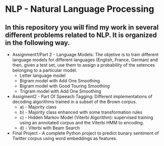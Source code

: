 # NLP - Natural Language Processing
## In this repository you will find my work in several different problems related to NLP. It is organized in the following way. 
* Assignment1/Part 2 - Language Models: The objetive is to train different language models for different languages (English, France, German) and then, given a test set, use them to assign a probability of the setences belonging to a particular model. 
  * Letter language model
  * Bigram model with Add One Smoothing 
  * Bigram model with Good Touring Smoothing
  * Trigram model with Add One Smoothing
* Assigment2 - Part Of Speeach Tagging: Different implementations of decoding algorithms trained in a subset of the Brown corpus.  
  * a) - Majority class
  * b) - Majority class enhanced with some transformation rules
  * c) - Hidden Markov Model (Viterbi Algorithm): supervised training using an annotated corpus and the Viterbi HMM to encoding. 
  * d) - Viterbi with Beam Search
* Final Project - A complete Python project to predict bunary sentiment of Twitter corpus using word embeddings as features. 

